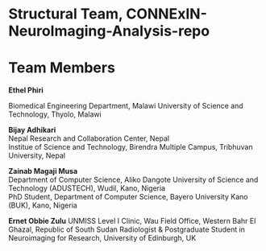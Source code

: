 # Structural Team, CONNExIN-NeuroImaging-Analysis-repo

# Team Members

**Ethel Phiri**

Biomedical Engineering Department, Malawi University of Science and Technology, Thyolo, Malawi

**Bijay Adhikari**  
Nepal Research and Collaboration Center, Nepal  
Institue of Science and Technology, Birendra Multiple Campus, Tribhuvan University, Nepal

**Zainab Magaji Musa**  
Department of Computer Science, Aliko Dangote University of Science and Technology (ADUSTECH), Wudil, Kano, Nigeria  
PhD Student, Department of Computer Science, Bayero University Kano (BUK), Kano, Nigeria

**Ernet Obbie Zulu**
UNMISS Level I Clinic, Wau Field Office, Western Bahr El Ghazal, Republic of South Sudan
Radiologist & Postgraduate Student in Neuroimaging for Research, University of Edinburgh, UK
